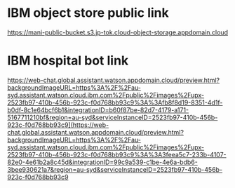 # IBM object store public link
   
https://mani-public-bucket.s3.jp-tok.cloud-object-storage.appdomain.cloud
    
# IBM hospital bot link
     
https://web-chat.global.assistant.watson.appdomain.cloud/preview.html?backgroundImageURL=https%3A%2F%2Fau-syd.assistant.watson.cloud.ibm.com%2Fpublic%2Fimages%2Fupx-2523fb97-410b-456b-923c-f0d768bb93c9%3A%3Afb8f8d19-8351-4d1f-b0df-8c1e64bcf6b1&integrationID=b60f87be-82d7-4179-a171-5167711210bf&region=au-syd&serviceInstanceID=2523fb97-410b-456b-923c-f0d768bb93c9](https://web-chat.global.assistant.watson.appdomain.cloud/preview.html?backgroundImageURL=https%3A%2F%2Fau-syd.assistant.watson.cloud.ibm.com%2Fpublic%2Fimages%2Fupx-2523fb97-410b-456b-923c-f0d768bb93c9%3A%3A3feea5c7-233b-4107-82e0-4e61b2a8c45d&integrationID=99c9a539-c1be-4e6a-bdb6-3bee930621a7&region=au-syd&serviceInstanceID=2523fb97-410b-456b-923c-f0d768bb93c9
